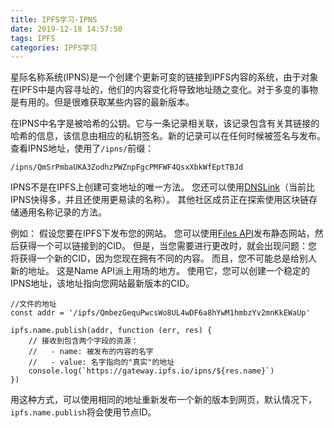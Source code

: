 ```yaml
---
title: IPFS学习-IPNS
date: 2019-12-18 14:57:50
tags: IPFS
categories: IPFS学习
---
```

星际名称系统(IPNS)是一个创建个更新可变的链接到IPFS内容的系统，由于对象在IPFS中是内容寻址的，他们的内容变化将导致地址随之变化。对于多变的事物是有用的。但是很难获取某些内容的最新版本。

在IPNS中名字是被哈希的公钥。它与一条记录相关联，该记录包含有关其链接的哈希的信息，该信息由相应的私钥签名。新的记录可以在任何时候被签名与发布。
查看IPNS地址，使用了`/ipns/`前缀：
```
/ipns/QmSrPmbaUKA3ZodhzPWZnpFgcPMFWF4QsxXbkWfEptTBJd
```
IPNS不是在IPFS上创建可变地址的唯一方法。 您还可以使用[DNSLink]()（当前比IPNS快得多，并且还使用更易读的名称）。 其他社区成员正在探索使用区块链存储通用名称记录的方法。

例如：
假设您要在IPFS下发布您的网站。 您可以使用[Files API]()发布静态网站，然后获得一个可以链接到的CID。 但是，当您需要进行更改时，就会出现问题：您将获得一个新的CID，因为您现在拥有不同的内容。 而且，您不可能总是给别人新的地址。
这是Name API派上用场的地方。 使用它，您可以创建一个稳定的IPNS地址，该地址指向您网站最新版本的CID。
```
//文件的地址
const addr = '/ipfs/QmbezGequPwcsWo8UL4wDF6a8hYwM1hmbzYv2mnKkEWaUp'

ipfs.name.publish(addr, function (err, res) {
    // 接收到包含两个字段的资源：
    //   - name: 被发布的内容的名字
    //   - value: 名字指向的"真实"的地址
    console.log(`https://gateway.ipfs.io/ipns/${res.name}`)
})
```
用这种方式，可以使用相同的地址重新发布一个新的版本到网页，默认情况下，`ipfs.name.publish`将会使用节点ID。